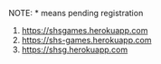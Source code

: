 NOTE: \* means pending registration

1.	https://shsgames.herokuapp.com
2.	https://shs-games.herokuapp.com
3.  https://shsg.herokuapp.com
